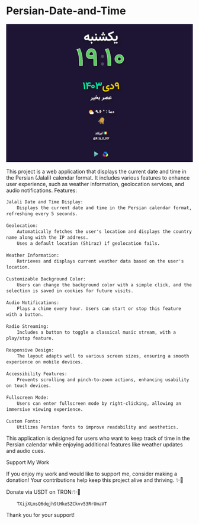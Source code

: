 # Persian-Date-and-Time

![Screenshot](screenshot.png)

This project is a web application that displays the current date and time in the Persian (Jalali) calendar format. It includes various features to enhance user experience, such as weather information, geolocation services, and audio notifications.
Features:

    Jalali Date and Time Display:
        Displays the current date and time in the Persian calendar format, refreshing every 5 seconds.

    Geolocation:
        Automatically fetches the user's location and displays the country name along with the IP address.
        Uses a default location (Shiraz) if geolocation fails.

    Weather Information:
        Retrieves and displays current weather data based on the user's location.

    Customizable Background Color:
        Users can change the background color with a simple click, and the selection is saved in cookies for future visits.

    Audio Notifications:
        Plays a chime every hour. Users can start or stop this feature with a button.

    Radio Streaming:
        Includes a button to toggle a classical music stream, with a play/stop feature.

    Responsive Design:
        The layout adapts well to various screen sizes, ensuring a smooth experience on mobile devices.

    Accessibility Features:
        Prevents scrolling and pinch-to-zoom actions, enhancing usability on touch devices.

    Fullscreen Mode:
        Users can enter fullscreen mode by right-clicking, allowing an immersive viewing experience.

    Custom Fonts:
        Utilizes Persian fonts to improve readability and aesthetics.

This application is designed for users who want to keep track of time in the Persian calendar while enjoying additional features like weather updates and audio cues.

Support My Work

If you enjoy my work and would like to support me, consider making a donation! Your contributions help keep this project alive and thriving. ✨🙏

Donate via USDT on TRON:✨🙏

        TXijXLmsQ6dqjh9tHkeSZCkvv53RrUmaVT

Thank you for your support!
